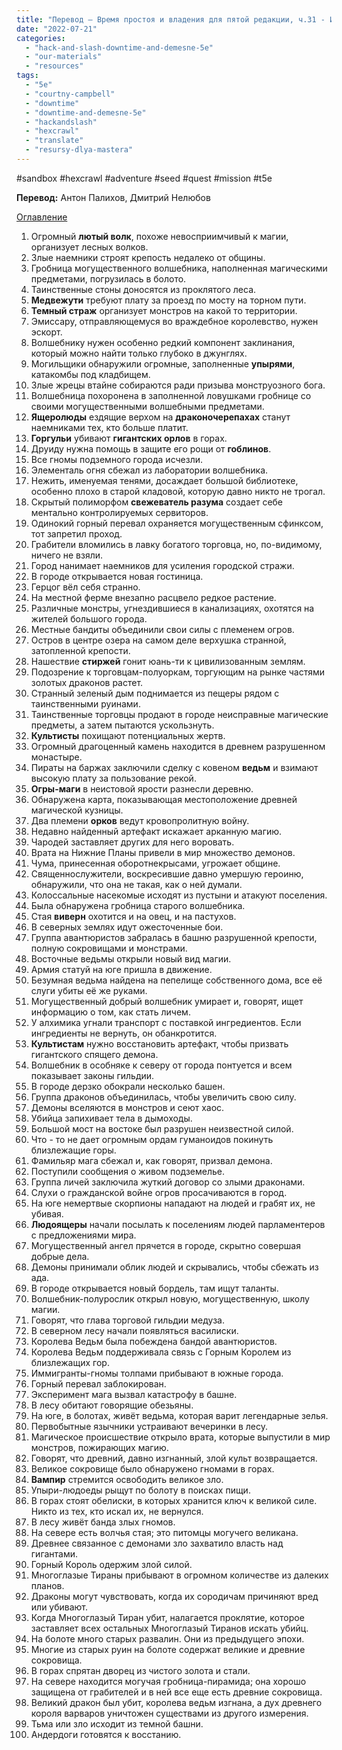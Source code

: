 ```yaml
---
title: "Перевод – Время простоя и владения для пятой редакции, ч.31 - Идеи для проведения «песочницы»"
date: "2022-07-21"
categories: 
  - "hack-and-slash-downtime-and-demesne-5e"
  - "our-materials"
  - "resources"
tags: 
  - "5e"
  - "courtny-campbell"
  - "downtime"
  - "downtime-and-demesne-5e"
  - "hackandslash"
  - "hexcrawl"
  - "translate"
  - "resursy-dlya-mastera"
---
```


#sandbox #hexcrawl #adventure #seed #quest #mission #t5e

**Перевод:** Антон Палихов, Дмитрий Нелюбов

[Оглавление](https://cyborgsandmages.com/2022/07/translate-downtime-and-demesne-5e-index/)

1. Огромный **лютый волк**, похоже невосприимчивый к магии, организует лесных волков.
2. Злые наемники строят крепость недалеко от общины.
3. Гробница могущественного волшебника, наполненная магическими предметами, погрузилась в болото.
4. Таинственные стоны доносятся из проклятого леса.
5. **Медвежути** требуют плату за проезд по мосту на торном пути.
6. **Темный страж** организует монстров на какой то территории.
7. Эмиссару, отправляющемуся во враждебное королевство, нужен эскорт.
8. Волшебнику нужен особенно редкий компонент заклинания, который можно найти только глубоко в джунглях.
9. Могильщики обнаружили огромные, заполненные **упырями**, катакомбы под кладбищем.
10. Злые жрецы втайне собираются ради призыва монструозного бога.
11. Волшебница похоронена в заполненной ловушками гробнице со своими могущественными волшебными предметами.
12. **Ящеролюды** ездящие верхом на **драконочерепахах** станут наемниками тех, кто больше платит.
13. **Горгульи** убивают **гигантских орлов** в горах.
14. Друиду нужна помощь в защите его рощи от **гоблинов**.
15. Все гномы подземного города исчезли.
16. Элементаль огня сбежал из лаборатории волшебника.
17. Нежить, именуемая тенями, досаждает большой библиотеке, особенно плохо в старой кладовой, которую давно никто не трогал.
18. Скрытый полиморфом **свежеватель разума** создает себе ментально контролируемых сервиторов.
19. Одинокий горный перевал охраняется могущественным сфинксом, тот запретил проход.
20. Грабители вломились в лавку богатого торговца, но, по-видимому, ничего не взяли.
21. Город нанимает наемников для усиления городской стражи.
22. В городе открывается новая гостиница.
23. Герцог вёл себя странно.
24. На местной ферме внезапно расцвело редкое растение.
25. Различные монстры, угнездившиеся в канализациях, охотятся на жителей большого города.
26. Местные бандиты объединили свои силы с племенем огров.
27. Остров в центре озера на самом деле верхушка странной, затопленной крепости.
28. Нашествие **стиржей** гонит юань-ти к цивилизованным землям.
29. Подозрение к торговцам-полуоркам, торгующим на рынке частями золотых драконов растет.
30. Странный зеленый дым поднимается из пещеры рядом с таинственными руинами.
31. Таинственные торговцы продают в городе неисправные магические предметы, а затем пытаются ускользнуть.
32. **Культисты** похищают потенциальных жертв.
33. Огромный драгоценный камень находится в древнем разрушенном монастыре.
34. Пираты на баржах заключили сделку с ковеном **ведьм** и взимают высокую плату за пользование рекой.
35. **Огры-маги** в неистовой ярости разнесли деревню.
36. Обнаружена карта, показывающая местоположение древней магической кузницы.
37. Два племени **орков** ведут кровопролитную войну.
38. Недавно найденный артефакт искажает арканную магию.
39. Чародей заставляет других для него воровать.
40. Врата на Нижние Планы привели в мир множество демонов.
41. Чума, принесенная оборотнекрысами, угрожает общине.
42. Священнослужители, воскресившие давно умершую героиню, обнаружили, что она не такая, как о ней думали.
43. Колоссальные насекомые исходят из пустыни и атакуют поселения.
44. Была обнаружена гробница старого волшебника.
45. Стая **виверн** охотится и на овец, и на пастухов.
46. В северных землях идут ожесточенные бои.
47. Группа авантюристов забралась в башню разрушенной крепости, полную сокровищами и монстрами.
48. Восточные ведьмы открыли новый вид магии.
49. Армия статуй на юге пришла в движение.
50. Безумная ведьма найдена на пепелище собственного дома, все её слуги убиты её же руками.
51. Могущественный добрый волшебник умирает и, говорят, ищет информацию о том, как стать личем.
52. У алхимика угнали транспорт с поставкой ингредиентов. Если ингредиенты не вернуть, он обанкротится.
53. **Культистам** нужно восстановить артефакт, чтобы призвать гигантского спящего демона.
54. Волшебник в особняке к северу от города понтуется и всем показывает законы гильдии.
55. В городе дерзко обокрали несколько башен.
56. Группа драконов объединилась, чтобы увеличить свою силу.
57. Демоны вселяются в монстров и сеют хаос.
58. Убийца запихивает тела в дымоходы.
59. Большой мост на востоке был разрушен неизвестной силой.
60. Что - то не дает огромным ордам гуманоидов покинуть близлежащие горы.
61. Фамильяр мага сбежал и, как говорят, призвал демона.
62. Поступили сообщения о живом подземелье.
63. Группа личей заключила жуткий договор со злыми драконами.
64. Слухи о гражданской войне огров просачиваются в город.
65. На юге немертвые скорпионы нападают на людей и грабят их, не убивая.
66. **Людоящеры** начали посылать к поселениям людей парламентеров с предложениями мира.
67. Могущественный ангел прячется в городе, скрытно совершая добрые дела.
68. Демоны принимали облик людей и скрывались, чтобы сбежать из ада.
69. В городе открывается новый бордель, там ищут таланты.
70. Волшебник-полурослик открыл новую, могущественную, школу магии.
71. Говорят, что глава торговой гильдии медуза.
72. В северном лесу начали появляться василиски.
73. Королева Ведьм была побеждена бандой авантюристов.
74. Королева Ведьм поддерживала связь с Горным Королем из близлежащих гор.
75. Иммигранты-гномы толпами прибывают в южные города.
76. Горный перевал заблокирован.
77. Эксперимент мага вызвал катастрофу в башне.
78. В лесу обитают говорящие обезьяны.
79. На юге, в болотах, живёт ведьма, которая варит легендарные зелья.
80. Первобытные язычники устраивают вечеринки в лесу.
81. Магическое происшествие открыло врата, которые выпустили в мир монстров, пожирающих магию.
82. Говорят, что древний, давно изгнанный, злой культ возвращается.
83. Великое сокровище было обнаружено гномами в горах.
84. **Вампир** стремится освободить великое зло.
85. Упыри-людоеды рыщут по болоту в поисках пищи.
86. В горах стоят обелиски, в которых хранится ключ к великой силе. Никто из тех, кто искал их, не вернулся.
87. В лесу живёт банда злых гномов.
88. На севере есть волчья стая; это питомцы могучего великана.
89. Древнее связанное с демонами зло захватило власть над гигантами.
90. Горный Король одержим злой силой.
91. Многоглазые Тираны прибывают в огромном количестве из далеких планов.
92. Драконы могут чувствовать, когда их сородичам причиняют вред или убивают.
93. Когда Многоглазый Тиран убит, налагается проклятие, которое заставляет всех остальных Многоглазый Тиранов искать убийц.
94. На болоте много старых развалин. Они из предыдущего эпохи.
95. Многие из старых руин на болоте содержат великие и древние сокровища.
96. В горах спрятан дворец из чистого золота и стали.
97. На севере находится могучая гробница-пирамида; она хорошо защищена от грабителей и в ней все еще есть древние сокровища.
98. Великий дракон был убит, королева ведьм изгнана, а дух древнего короля варваров уничтожен существами из другого измерения.
99. Тьма или зло исходит из темной башни.
100. Андердоги готовятся к восстанию.
